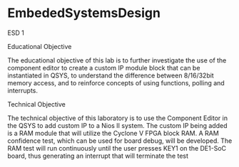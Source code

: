 # EmbededSystemsDesign
ESD 1

Educational Objective

The educational objective of this lab is to further investigate the use of the component editor to create a custom IP module block that can be instantiated in QSYS, to understand the difference between 8/16/32bit memory access, and to reinforce concepts of using functions, polling and interrupts. 

Technical Objective 

The technical objective of this laboratory is to use the Component Editor in the QSYS to add custom IP to a Nios II system. The custom IP being added is a RAM module that will utilize the Cyclone V FPGA block RAM. A RAM confidence test, which can be used for board debug, will be developed. The RAM test will run continuously until the user presses KEY1 on the DE1-SoC board, thus generating an interrupt that will terminate the test
